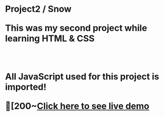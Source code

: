 <h1>Project2 / Snow</h>

<p>This was my second project while learning HTML & CSS<p><br>
<p>All JavaScript used for this project is imported!<p>


[200~<a href="https://jonelradenkovic.github.io/project3/" rel="nofollow">Click here to see live demo</a>
